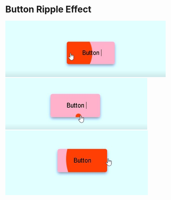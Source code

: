 # Button Ripple Effect

![Button 1 Image](button-1.jpg)
![Button 1 Image](button-2.jpg)
![Button 1 Image](button-3.jpg)
